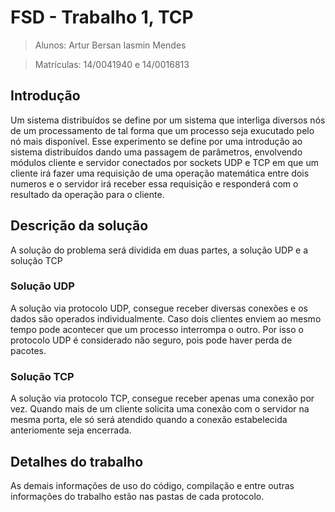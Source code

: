 # FSD - Trabalho 1, TCP
>  Alunos: Artur Bersan Iasmin Mendes

>  Matrículas: 14/0041940 e 14/0016813

## Introdução

Um sistema distribuídos se define por um sistema que interliga diversos nós de um processamento de tal forma que um processo seja exucutado pelo nó mais disponível. Esse experimento se define por uma introdução ao sistema distribuídos dando uma passagem de parâmetros, envolvendo módulos cliente e servidor conectados por sockets UDP e TCP em que um cliente irá fazer uma requisição de uma operação matemática entre dois numeros e o servidor irá receber essa requisição e responderá com o resultado da operação para o cliente.

## Descrição da solução

A solução do problema será dividida em duas partes, a solução UDP e a solução TCP

### Solução UDP

A solução via protocolo UDP, consegue receber diversas conexões e os dados são operados individualmente. Caso dois clientes enviem ao mesmo tempo pode acontecer que um processo interrompa o outro. Por isso o protocolo UDP é considerado não seguro, pois pode haver perda de pacotes.

### Solução TCP

A solução via protocolo TCP, consegue receber apenas uma conexão por vez. Quando mais de um cliente solicita uma conexão com o servidor na mesma porta, ele só será atendido quando a conexão estabelecida anteriomente seja encerrada.

## Detalhes do trabalho

As demais informações de uso do código, compilação e entre outras informações do trabalho estão nas pastas de cada protocolo.
